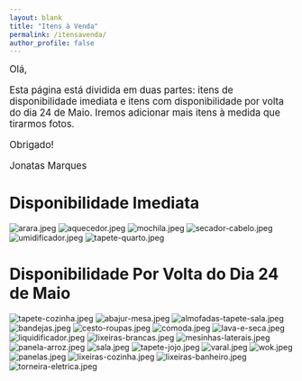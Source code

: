 ```yaml
---
layout: blank
title: "Itens à Venda"
permalink: /itensavenda/
author_profile: false
---
```


<big>Olá,

Esta página está dividida em duas partes: itens de disponibilidade imediata e itens com disponibilidade por volta do dia 24 de Maio. Iremos adicionar mais itens à medida que tirarmos fotos.

Obrigado!

Jonatas Marques</big>

# Disponibilidade Imediata

![arara.jpeg](../images/its/arara.jpeg)
![aquecedor.jpeg](../images/its/aquecedor.jpeg)
![mochila.jpeg](../images/its/mochila.jpeg)
![secador-cabelo.jpeg](../images/its/secador-cabelo.jpeg)
![umidificador.jpeg](../images/its/umidificador.jpeg)
![tapete-quarto.jpeg](../images/its/tapete-quarto.jpeg)

# Disponibilidade Por Volta do Dia 24 de Maio

![tapete-cozinha.jpeg](../images/its/tapete-cozinha.jpeg)
![abajur-mesa.jpeg](../images/its/abajur-mesa.jpeg)
![almofadas-tapete-sala.jpeg](../images/its/almofadas-tapete-sala.jpeg)
![bandejas.jpeg](../images/its/bandejas.jpeg)
![cesto-roupas.jpeg](../images/its/cesto-roupas.jpeg)
![comoda.jpeg](../images/its/comoda.jpeg)
![lava-e-seca.jpeg](../images/its/lava-e-seca.jpeg)
![liquidificador.jpeg](../images/its/liquidificador.jpeg)
![lixeiras-brancas.jpeg](../images/its/lixeiras-brancas.jpeg)
![mesinhas-laterais.jpeg](../images/its/mesinhas-laterais.jpeg)
![panela-arroz.jpeg](../images/its/panela-arroz.jpeg)
![sala.jpeg](../images/its/sala.jpeg)
![tapete-jojo.jpeg](../images/its/tapete-jojo.jpeg)
![varal.jpeg](../images/its/varal.jpeg)
![wok.jpeg](../images/its/wok.jpeg)
![panelas.jpeg](../images/its/panelas.jpeg)
![lixeiras-cozinha.jpeg](../images/its/lixeiras-cozinha.jpeg)
![lixeiras-banheiro.jpeg](../images/its/lixeiras-banheiro.jpeg)
![torneira-eletrica.jpeg](../images/its/torneira-eletrica.jpeg)

